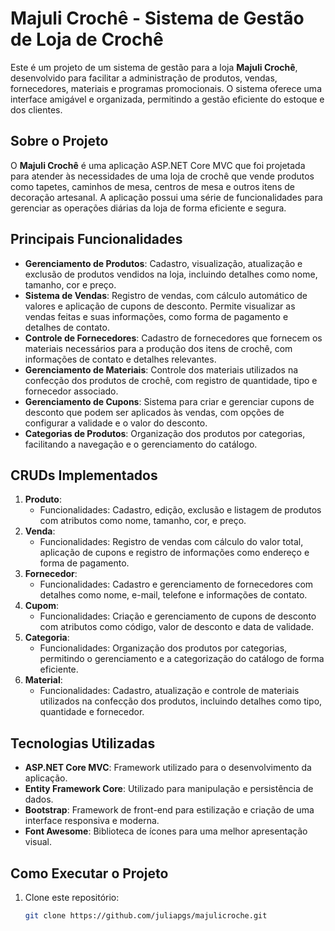# Majuli Crochê - Sistema de Gestão de Loja de Crochê

Este é um projeto de um sistema de gestão para a loja **Majuli Crochê**, desenvolvido para facilitar a administração de produtos, vendas, fornecedores, materiais e programas promocionais. O sistema oferece uma interface amigável e organizada, permitindo a gestão eficiente do estoque e dos clientes.

## Sobre o Projeto

O **Majuli Crochê** é uma aplicação ASP.NET Core MVC que foi projetada para atender às necessidades de uma loja de crochê que vende produtos como tapetes, caminhos de mesa, centros de mesa e outros itens de decoração artesanal. A aplicação possui uma série de funcionalidades para gerenciar as operações diárias da loja de forma eficiente e segura.

## Principais Funcionalidades

- **Gerenciamento de Produtos**: Cadastro, visualização, atualização e exclusão de produtos vendidos na loja, incluindo detalhes como nome, tamanho, cor e preço.
- **Sistema de Vendas**: Registro de vendas, com cálculo automático de valores e aplicação de cupons de desconto. Permite visualizar as vendas feitas e suas informações, como forma de pagamento e detalhes de contato.
- **Controle de Fornecedores**: Cadastro de fornecedores que fornecem os materiais necessários para a produção dos itens de crochê, com informações de contato e detalhes relevantes.
- **Gerenciamento de Materiais**: Controle dos materiais utilizados na confecção dos produtos de crochê, com registro de quantidade, tipo e fornecedor associado.
- **Gerenciamento de Cupons**: Sistema para criar e gerenciar cupons de desconto que podem ser aplicados às vendas, com opções de configurar a validade e o valor do desconto.
- **Categorias de Produtos**: Organização dos produtos por categorias, facilitando a navegação e o gerenciamento do catálogo.

## CRUDs Implementados

1. **Produto**: 
   - Funcionalidades: Cadastro, edição, exclusão e listagem de produtos com atributos como nome, tamanho, cor, e preço.
2. **Venda**: 
   - Funcionalidades: Registro de vendas com cálculo do valor total, aplicação de cupons e registro de informações como endereço e forma de pagamento.
3. **Fornecedor**: 
   - Funcionalidades: Cadastro e gerenciamento de fornecedores com detalhes como nome, e-mail, telefone e informações de contato.
4. **Cupom**: 
   - Funcionalidades: Criação e gerenciamento de cupons de desconto com atributos como código, valor de desconto e data de validade.
5. **Categoria**: 
   - Funcionalidades: Organização dos produtos por categorias, permitindo o gerenciamento e a categorização do catálogo de forma eficiente.
6. **Material**:
   - Funcionalidades: Cadastro, atualização e controle de materiais utilizados na confecção dos produtos, incluindo detalhes como tipo, quantidade e fornecedor.

## Tecnologias Utilizadas

- **ASP.NET Core MVC**: Framework utilizado para o desenvolvimento da aplicação.
- **Entity Framework Core**: Utilizado para manipulação e persistência de dados.
- **Bootstrap**: Framework de front-end para estilização e criação de uma interface responsiva e moderna.
- **Font Awesome**: Biblioteca de ícones para uma melhor apresentação visual.

## Como Executar o Projeto

1. Clone este repositório:
   ```bash
   git clone https://github.com/juliapgs/majulicroche.git

